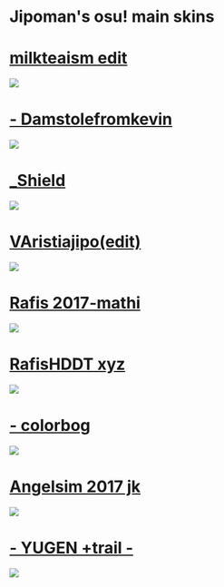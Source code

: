 # Jipoman's osu! main skins

# [milkteaism edit](https://drive.google.com/file/d/19rb_ZZXrhDUXOWIpoo51uJ4LNvfPLlw3/view)
![](https://i.imgur.com/yZkVmOf.jpg)

# [- Damstolefromkevin](https://drive.google.com/file/d/1Z34YjtKHoIzDkJMuNF9hQ9_Dns9Fc0Bt/view)
![](https://i.imgur.com/OJxdwYa.jpg)

# [_Shield](https://drive.google.com/file/d/14d-h3FmlFcz5suiS-OcYj5kBiu9m8rfF/view)
![](https://i.imgur.com/Uk9ut3G.jpeg)

# [VAristiajipo(edit)](https://drive.google.com/file/d/1gyzj9VSJla3aPPYhuP5aLmotxW6glrIY/view)
![](https://i.imgur.com/RugocGD.jpeg)

# [Rafis 2017-mathi](https://drive.google.com/file/d/1hb1m4XKV0sjIierJrDQWrluSLavidoup/view)
![](https://i.imgur.com/XxxnA7J.jpg)

# [RafisHDDT xyz](https://drive.google.com/file/d/18dd11VwxRF_O5y-OuSuDrU0LBfMPF3_j/view)
![](https://i.imgur.com/EkbTdMu.jpg)

# [- colorbog](https://drive.google.com/file/d/1f-o-8fx8eM3Sw56wCu2DsFhDU-xA-cnA/view)
![](https://i.imgur.com/5y2386u.png)

# [Angelsim 2017 jk](https://drive.google.com/file/d/1oWENTK8ienVfbLTTp59YCD4eG42_NwFK/view)
![](https://i.imgur.com/jDUK2q1.png)

# [- YUGEN +trail -](https://drive.google.com/file/d/1_e3etXJuY-4JbeMHtw7KYU6cM6qnRx46/view)
![](https://i.imgur.com/aizzIGl.png)
